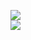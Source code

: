 [![](https://img.shields.io/badge/Made%20With-Github%20Spray-lightgrey.svg?style=for-the-badge&logo=github)](https://github.com/Annihil/github-spray#7365)  
[![](https://i.imgur.com/2DrTn0Z.gif)](https://github.com/Annihil/github-spray)